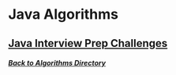 # Java Algorithms

## [Java Interview Prep Challenges](https://github.com/ChristianPari/Java-Interview-Prep)

##### [Back to Algorithms Directory](https://github.com/ChristianPari/Algorithms-Directory)

